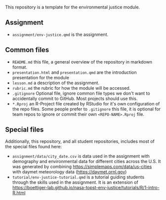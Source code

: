 This repository is a template for the environmental justice module. 

## Assignment

- `assignment/env-justice.qmd` is the assignment.

## Common files

- `README.md` this file, a general overview of the repository in markdown format.
- `presentation.html` and `presentation.qmd` are the introduction presentation for the module
- `lesson.md` a description of the assignment.
- `rubric.md` the rubric for how the module will be accessed.
- `.gitignore` Optional file, ignore common file types we don't want to accidentally commit to GitHub. Most projects should use this. 
- `*.Rproj` an R-Project file created by RStudio for it's own configuration of the repo files.  Some people prefer to `.gitignore` this file, it is optional for team repos to ignore or commit their own `<REPO-NAME>.Rproj` file.
  
## Special files

Additionally, this repository, and all student repositories, includes most of the special files found here:

- `assignment/data/city_date.csv` is data used in the assignment with demography and environmental data for different cities across the U.S.  It was generated by combining <https://simplemaps.com/data/us-cities> with daymet meteorology data (<https://daymet.ornl.gov>)
- `tutorial/env-justice-tutorial.qmd` is a tutorial guiding students through the skills used in the assignment.  It is an extension of <https://boettiger-lab.github.io/nasa-topst-env-justice/tutorials/R/1-intro-R.html>



